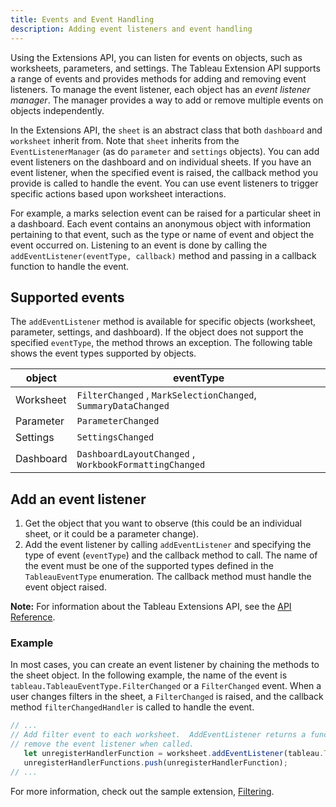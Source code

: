 ```yaml
---
title: Events and Event Handling
description: Adding event listeners and event handling
---
```


Using the Extensions API, you can listen for events on objects, such as worksheets, parameters, and settings. The Tableau Extension API supports a range of events and provides methods for adding and removing event listeners. To manage the event listener, each object has an *event listener manager*. The manager provides a way to add or remove multiple events on objects independently.

In the Extensions API, the `sheet` is an abstract class that both `dashboard` and `worksheet` inherit from. Note that `sheet` inherits from the `EventListenerManager` (as do `parameter` and `settings` objects). You can add event listeners on the dashboard and on individual sheets. If you have an event listener, when the specified event is raised, the callback method you provide is called to handle the event. You can use event listeners to trigger specific actions based upon worksheet interactions.

For example, a marks selection event can be raised for a particular sheet in a dashboard. Each event contains an anonymous object with information pertaining to that event, such as the type or name of event and object the event occurred on.
Listening to an event is done by calling the `addEventListener(eventType, callback)` method and passing in a callback function to handle the event.

## Supported events

The `addEventListener` method is available for specific objects (worksheet, parameter, settings, and dashboard). If the object does not support the specified `eventType`,
the method throws an exception. The following table shows the event types supported by objects.

| object | eventType |
| ------  | ----- |
| Worksheet | `FilterChanged` , `MarkSelectionChanged`, `SummaryDataChanged` |
| Parameter | `ParameterChanged` |
| Settings |  `SettingsChanged` |
| Dashboard |  `DashboardLayoutChanged` , `WorkbookFormattingChanged`   |

## Add an event listener  

1. Get the object that you want to observe (this could be an individual sheet, or it could be a parameter change). 
2. Add the event listener by calling `addEventListener` and specifying the type of event (`eventType`) and the callback method to call. The name of the event must be one of the supported types defined in the `TableauEventType` enumeration. The callback method must handle the event object raised.

**Note:** For information about the Tableau Extensions API, see the [API Reference](pathname:///api/index.html).


### Example 

In most cases, you can create an event listener by chaining the methods to the sheet object. In the following example, the name of the event is `tableau.TableauEventType.FilterChanged` or a `FilterChanged` event. When a user changes filters in the sheet, a `FilterChanged` is raised, and the callback method `filterChangedHandler` is called to handle the event. 

```javascript
// ...
// Add filter event to each worksheet.  AddEventListener returns a function that will
// remove the event listener when called.
   let unregisterHandlerFunction = worksheet.addEventListener(tableau.TableauEventType.FilterChanged, filterChangedHandler);
   unregisterHandlerFunctions.push(unregisterHandlerFunction);
// ...
```  

For more information, check out the sample extension, [Filtering](https://github.com/tableau/extensions-api/tree/main/Samples/Dashboard/Filtering).
